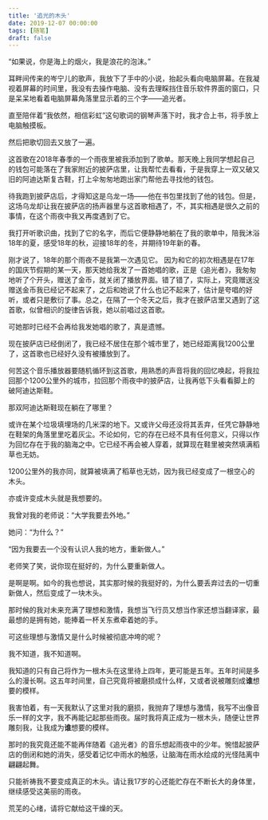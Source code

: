 ```yaml
---
title: '追光的木头'
date: 2019-12-07 00:00:00
tags: [随笔]
draft: false
---
```


“如果说，你是海上的烟火，我是浪花的泡沫。”

耳畔间传来的岑宁儿的歌声，我放下了手中的小说，抬起头看向电脑屏幕。在我凝视着屏幕的时间里，我没有去操作电脑、没有去理睬挡住音乐软件界面的窗口，只是呆呆地看着电脑屏幕角落里显示着的三个字——追光者。

直至陪伴着“我依然，相信彩虹”这句歌词的钢琴声落下时，我才合上书，将手放上电脑触摸板。

然后把歌切回去又放了一遍。

这首歌在2018年春季的一个雨夜里被我添加到了歌单。那天晚上我同学想起自己的钱包可能落在了我家附近的披萨店里，让我帮忙去看看，于是我穿上一双又破又旧的阿迪达斯复古鞋，打上伞匆匆地跑出家门帮他去寻找他的钱包。

待我跑到披萨店后，才得知这是乌龙一场——他在书包里找到了他的钱包。但是，这场乌龙却让我在披萨店的扬声器里与这首歌相遇了，不，其实相遇是很久之前的事情，在这个雨夜中我又再度遇到了它。

我打开听歌识曲，找到了它的名字，而后它便静静地躺在了我的歌单中，陪我沐浴18年的夏，感受18年的秋，迎接18年的冬，并期待19年新的春。

刚才说了，18年的那个雨夜不是我第一次遇见它。 因为和它的初次相遇是在17年的国庆节假期的某一天，那天她给我发了一首她唱的歌，正是《追光者》，我匆匆地听了个开头，赠送了金币，就关闭了播放界面。错了错了，实际上，究竟赠送没赠送金币我已经记不起来了，之后和她说了什么也记不起来了，估计是夸唱的好听，或者只是敷衍了事。总之，在隔了一个冬天之后，我才在披萨店里又遇到了这首歌，似曾相识的旋律告诉我，她以前唱过这首歌。

可她那时已经不会再给我发她唱的歌了，真是遗憾。

现在披萨店已经倒闭了，我已经不居住在那个城市里了，她已经距离我1200公里了，这首歌也已经好久没有被播放到了。

何苦这个音乐播放器要随机循环到这首歌，用熟悉的声音将我的回忆唤起，将我拉回那个1200公里外的城市，拉回那个雨夜中的披萨店，让我再低下头看看脚上的破阿迪达斯鞋。

那双阿迪达斯鞋现在躺在了哪里？

或许在某个垃圾填埋场的几米深的地下。又或许父母还没将其丢弃，任凭它静静地在鞋架的角落里里吃着灰尘。不论如何，它的存在已经不具有任何意义，只得以作为回忆存在于我的脑海之中。它已经不再会被人穿着，就算现在鞋里被突然填满稻草也无妨。

1200公里外的我亦同，就算被填满了稻草也无妨，因为我已经变成了一根空心的木头。

亦或许变成木头就是我想要的。

我曾对我的老师说：“大学我要去外地。”

她问：“为什么？”

“因为我要去一个没有认识人我的地方，重新做人。”

老师笑了笑，说你现在挺好的，为什么要重新做人。

是啊是啊。如今的我也想说，其实那时候的我挺好的，为什么要丢弃过去的一切重新做人，然后变成了一块木头。

那时候的我对未来充满了理想和激情，我想当飞行员又想当作家还想当翻译家，最最想的是拥有她，能捧着一杯关东煮牵着她的手。

可这些理想与激情又是什么时候被彻底冲垮的呢？

我不知道，我不知道啊。

我知道的只有自己将作为一根木头在这里待上四年，更可能是五年。五年时间是多么的漫长啊。这五年时间里，自己究竟将被磨损成什么样，又或者说被雕刻成**谁**想要的模样。

我害怕着，有一天我默认了这里对我的磨损，我抛弃了理想与激情，我写不出像音乐一样的文字，我不再能记起那些雨夜。届时我将真正成为一根木头，随便让世界雕刻我，让我成为**谁**想要的模样。

那时的我究竟还能不能再伴随着《追光者》的音乐想起雨夜中的少年。惋惜起披萨店的倒闭和她的消失，感受着记忆中雨水的触感，让脑海在雨水绘成的光怪陆离中翩翩起舞。

只能祈祷我不要变成真正的木头。请让我17岁的心还能贮存在不断长大的身体里，继续感受这美丽的雨夜。

荒芜的心绪，请将它献给这干燥的天。